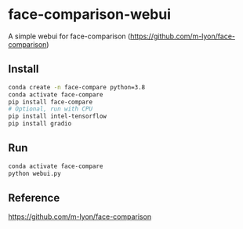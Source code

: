 # face-comparison-webui
A simple webui for face-comparison (https://github.com/m-lyon/face-comparison)

## Install

```bash
conda create -n face-compare python=3.8
conda activate face-compare
pip install face-compare
# Optional, run with CPU
pip install intel-tensorflow
pip install gradio
```

## Run

```bash
conda activate face-compare
python webui.py
```


## Reference

https://github.com/m-lyon/face-comparison
